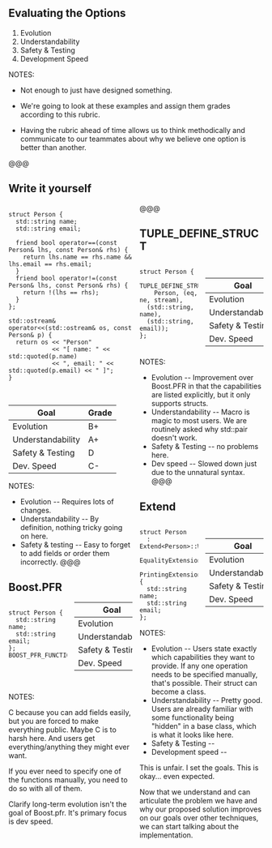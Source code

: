 ## Evaluating the Options

1. Evolution
1. Understandability
1. Safety & Testing
1. Development Speed

NOTES:

* Not enough to just have designed something.

* We're going to look at these examples and assign them grades according to this rubric.

* Having the rubric ahead of time allows us to think methodically and communicate
  to our teammates about why we believe one option is better than another.

@@@

## Write it yourself

<div style="column-count: 2">

```cc[]
struct Person {
  std::string name;
  std::string email;

  friend bool operator==(const Person& lhs, const Person& rhs) {
    return lhs.name == rhs.name && lhs.email == rhs.email;
  }
  friend bool operator!=(const Person& lhs, const Person& rhs) {
    return !(lhs == rhs);
  }
};

std::ostream& operator<<(std::ostream& os, const Person& p) {
  return os << "Person"
            << "[ name: " << std::quoted(p.name)
            << ", email: " << std::quoted(p.email) << " ]";
}

```
<!-- .element style="font-size:8pt;" -->

<br/>

| Goal              | Grade |
| ----------------- | ----- |
| Evolution         | <span class="fragment grade" data-fragment-index="1">B+</span> |
| Understandability | <span class="fragment grade" data-fragment-index="2">A+</span> |
| Safety & Testing  | <span class="fragment grade" data-fragment-index="3">D </span> |
| Dev. Speed        | <span class="fragment grade" data-fragment-index="4">C-</span> |

NOTES:

* Evolution -- Requires lots of changes.
* Understandability -- By definition, nothing tricky going on here.
* Safety & testing -- Easy to forget to add fields or order them incorrectly.
@@@

## Boost.PFR

<div style="column-count: 2">

```cc[]
struct Person {
  std::string name;
  std::string email;
};
BOOST_PFR_FUNCTIONS_FOR(Person)
```
<!-- .element style="font-size:16pt;" -->

<br/>
<br/>

| Goal              | Grade |
| ----------------- | ------ |
| Evolution         | <span class="fragment grade" data-fragment-index="1">C </span> |
| Understandability | <span class="fragment grade" data-fragment-index="2">A-</span> |
| Safety & Testing  | <span class="fragment grade" data-fragment-index="3">A+</span> |
| Dev. Speed        | <span class="fragment grade" data-fragment-index="4">A+</span> |
</div>

NOTES:

C because you can add fields easily, but you are forced to make everything
public. Maybe C is to harsh here. And users get everything/anything they might
ever want.

If you ever need to specify one of the functions manually, you need to do so with all of them.

Clarify long-term evolution isn't the goal of Boost.pfr. It's primary focus is
dev speed.

@@@

## TUPLE_DEFINE_STRUCT

<div style="column-count: 2">

```cc[]
struct Person {
  TUPLE_DEFINE_STRUCT(
    Person, (eq, ne, stream),
  (std::string, name),
  (std::string, email));
};
```

<br/>

| Goal              | Grade  |
| ----------------- | ------ |
| Evolution         | <span class="fragment grade" data-fragment-index="1">B-</span> |
| Understandability | <span class="fragment grade" data-fragment-index="2">C-</span> |
| Safety & Testing  | <span class="fragment grade" data-fragment-index="3">A+</span> |
| Dev. Speed        | <span class="fragment grade" data-fragment-index="4">B </span> |

</div>

NOTES:

* Evolution -- Improvement over Boost.PFR in that the capabilities are listed explicitly, but it only supports structs.
* Understandability -- Macro is magic to most users. We are routinely asked why std::pair doesn't work.
* Safety & Testing -- no problems here.
* Dev speed -- Slowed down just due to the unnatural syntax.
@@@

## Extend

<div style="column-count: 2">

```cc[]
struct Person
  : Extend<Person>::With<
      EqualityExtension,
      PrintingExtension> {
  std::string name;
  std::string email;
};
```

<br/>

| Goal              | Grade  |
| ----------------- | ------ |
| Evolution         | <span class="fragment grade" data-fragment-index="1">A </span> |
| Understandability | <span class="fragment grade" data-fragment-index="2">A-</span> |
| Safety & Testing  | <span class="fragment grade" data-fragment-index="3">A+</span> |
| Dev. Speed        | <span class="fragment grade" data-fragment-index="4">A </span> |

</div>

NOTES:

* Evolution -- Users state exactly which capabilities they want to provide. If any one operation needs to be specified manually, that's possible. Their struct can become a class. 
* Understandability -- Pretty good. Users are already familiar with some functionality being "hidden" in a base class, which is what it looks like here.
* Safety & Testing -- 
* Development speed -- 

This is unfair. I set the goals. This is okay... even expected.

Now that we understand and can articulate the problem we have and why our
proposed solution improves on our goals over other techniques, we can start
talking about the implementation.
